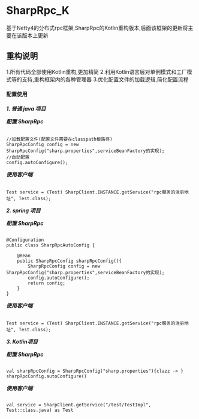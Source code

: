 # SharpRpc_K
基于Netty4的分布式rpc框架,SharpRpc的Kotlin重构版本,后面该框架的更新将主要在该版本上更新

## 重构说明
1.所有代码全部使用Kotlin重构,更加精简
2.利用Kotlin语言层对单例模式和工厂模式等的支持,重构框架内的各种管理器
3.优化配置文件的加载逻辑,简化配置流程

#### 配置使用
***1. 普通 java 项目***

*****配置 SharpRpc*****
<pre><code>
//加载配置文件(配置文件需要在classpath根路径)
SharpRpcConfig config = new SharpRpcConfig("sharp.properties",serviceBeanFactory的实现);
//自动配置
config.autoConfigure();
</code></pre>

*****使用客户端*****
<pre><code>
Test service = (Test) SharpClient.INSTANCE.getService("rpc服务的注册地址", Test.class);
</code></pre>

***2. spring 项目***

*****配置 SharpRpc*****
<pre><code>
@Configuration
public class SharpRpcAutoConfig {
    
    @Bean
    public SharpRpcConfig sharpRpcConfig(){
        SharpRpcConfig config = new SharpRpcConfig("sharp.properties",serviceBeanFactory的实现);
        config.autoConfigure();
        return config;
    }
}
</code></pre>

*****使用客户端*****
<pre><code>
Test service = (Test) SharpClient.INSTANCE.getService("rpc服务的注册地址", Test.class);
</code></pre>

***3. Kotlin项目***

*****配置 SharpRpc*****
<pre><code>
val sharpRpcConfig = SharpRpcConfig("sharp.properties"){clazz -> }
sharpRpcConfig.autoConfigure()
</code></pre>

*****使用客户端*****
<pre><code>
val service = SharpClient.getService("/test/TestImpl", Test::class.java) as Test
</code></pre>

